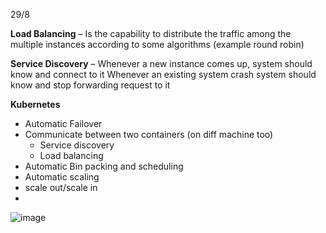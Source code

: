 
29/8

**Load Balancing** – Is the capability to distribute the traffic among the multiple instances according to some algorithms (example round robin)

**Service Discovery** – Whenever a new instance comes up, system should know and connect to it 
			  Whenever an existing system crash system should know and stop forwarding request to it

**Kubernetes**

- Automatic Failover
- Communicate between two containers (on diff machine too)
	- Service discovery
	- Load balancing
- Automatic Bin packing and scheduling
- Automatic scaling
- scale out/scale in
- 



![image](https://github.com/pythonkid2/DevOps-Practice/assets/100591950/0ba7a510-a2d8-4300-8f98-636c2ee00e02)
